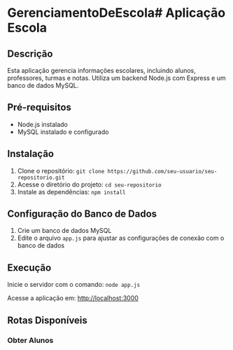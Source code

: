 # GerenciamentoDeEscola# Aplicação Escola

## Descrição

Esta aplicação gerencia informações escolares, incluindo alunos, professores, turmas e notas. Utiliza um backend Node.js com Express e um banco de dados MySQL.

## Pré-requisitos

- Node.js instalado
- MySQL instalado e configurado

## Instalação

1. Clone o repositório: `git clone https://github.com/seu-usuario/seu-repositorio.git`
2. Acesse o diretório do projeto: `cd seu-repositorio`
3. Instale as dependências: `npm install`

## Configuração do Banco de Dados

1. Crie um banco de dados MySQL
2. Edite o arquivo `app.js` para ajustar as configurações de conexão com o banco de dados

## Execução

Inicie o servidor com o comando: `node app.js`

Acesse a aplicação em: [http://localhost:3000](http://localhost:3000)

## Rotas Disponíveis

### Obter Alunos
